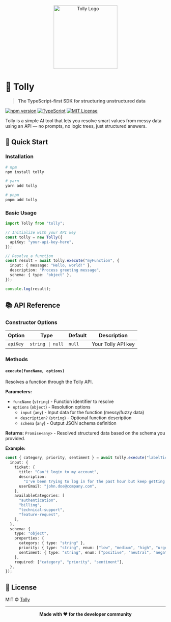<div align="center">
  <img src="https://www.tolly.dev/_next/image?url=%2Ftolly-logo.png&w=256&q=75" alt="Tolly Logo" width="200">
</div>

# 🚀 Tolly

> **The TypeScript-first SDK for structuring unstructured data**

[![npm version](https://badge.fury.io/js/tolly.svg)](https://badge.fury.io/js/tolly)
[![TypeScript](https://img.shields.io/badge/TypeScript-007ACC?style=flat&logo=typescript&logoColor=white)](https://www.typescriptlang.org/)
[![MIT License](https://img.shields.io/badge/License-MIT-yellow.svg)](https://opensource.org/licenses/MIT)

Tolly is a simple AI tool that lets you resolve smart values from messy data using an API — no prompts, no logic trees, just structured answers.

## 🚀 Quick Start

### Installation

```bash
# npm
npm install tolly

# yarn
yarn add tolly

# pnpm
pnpm add tolly
```

### Basic Usage

```typescript
import Tolly from "tolly";

// Initialize with your API key
const tolly = new Tolly({
  apiKey: "your-api-key-here",
});

// Resolve a function
const result = await tolly.execute("myFunction", {
  input: { message: "Hello, world!" },
  description: "Process greeting message",
  schema: { type: "object" },
});

console.log(result);
```

## 📚 API Reference

### Constructor Options

| Option   | Type             | Default | Description        |
| -------- | ---------------- | ------- | ------------------ |
| `apiKey` | `string \| null` | `null`  | Your Tolly API key |

### Methods

#### `execute(funcName, options)`

Resolves a function through the Tolly API.

**Parameters:**

- `funcName` (`string`) - Function identifier to resolve
- `options` (`object`) - Resolution options
  - `input` (`any`) - Input data for the function (messy/fuzzy data)
  - `description?` (`string`) - Optional function description
  - `schema` (`any`) - Output JSON schema definition

**Returns:** `Promise<any>` - Resolved structured data based on the schema you provided.

**Example:**

```typescript
const { category, priority, sentiment } = await tolly.execute("labelTicket", {
  input: {
    ticket: {
      title: "Can't login to my account",
      description:
        "I've been trying to log in for the past hour but keep getting an error message. This is urgent as I need to access my project files for a client meeting tomorrow.",
      userEmail: "john.doe@company.com",
    },
    availableCategories: [
      "authentication",
      "billing",
      "technical-support",
      "feature-request",
    ],
  },
  schema: {
    type: "object",
    properties: {
      category: { type: "string" },
      priority: { type: "string", enum: ["low", "medium", "high", "urgent"] },
      sentiment: { type: "string", enum: ["positive", "neutral", "negative"] },
    },
    required: ["category", "priority", "sentiment"],
  },
});
```

## 📄 License

MIT © [Tolly](https://tolly.dev)

---

<p align="center">
  <strong>Made with ❤️ for the developer community</strong>
</p>
